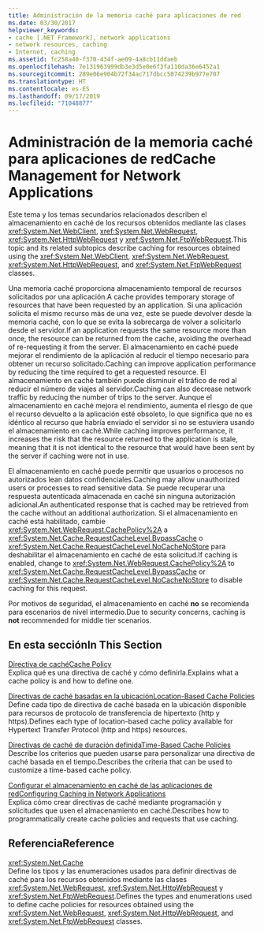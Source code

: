 ```yaml
---
title: Administración de la memoria caché para aplicaciones de red
ms.date: 03/30/2017
helpviewer_keywords:
- cache [.NET Framework], network applications
- network resources, caching
- Internet, caching
ms.assetid: fc258a40-f370-434f-ae09-4a8cb11ddaeb
ms.openlocfilehash: 7e131963999db3e3d5e0e6f3fa110da36e6452a1
ms.sourcegitcommit: 289e06e904b72f34ac717dbcc5074239b977e707
ms.translationtype: HT
ms.contentlocale: es-ES
ms.lasthandoff: 09/17/2019
ms.locfileid: "71048877"
---
```

# <a name="cache-management-for-network-applications"></a><span data-ttu-id="1cccc-102">Administración de la memoria caché para aplicaciones de red</span><span class="sxs-lookup"><span data-stu-id="1cccc-102">Cache Management for Network Applications</span></span>
<span data-ttu-id="1cccc-103">Este tema y los temas secundarios relacionados describen el almacenamiento en caché de los recursos obtenidos mediante las clases <xref:System.Net.WebClient>, <xref:System.Net.WebRequest>, <xref:System.Net.HttpWebRequest> y <xref:System.Net.FtpWebRequest>.</span><span class="sxs-lookup"><span data-stu-id="1cccc-103">This topic and its related subtopics describe caching for resources obtained using the <xref:System.Net.WebClient>, <xref:System.Net.WebRequest>, <xref:System.Net.HttpWebRequest>, and <xref:System.Net.FtpWebRequest> classes.</span></span>  
  
 <span data-ttu-id="1cccc-104">Una memoria caché proporciona almacenamiento temporal de recursos solicitados por una aplicación.</span><span class="sxs-lookup"><span data-stu-id="1cccc-104">A cache provides temporary storage of resources that have been requested by an application.</span></span> <span data-ttu-id="1cccc-105">Si una aplicación solicita el mismo recurso más de una vez, este se puede devolver desde la memoria caché, con lo que se evita la sobrecarga de volver a solicitarlo desde el servidor.</span><span class="sxs-lookup"><span data-stu-id="1cccc-105">If an application requests the same resource more than once, the resource can be returned from the cache, avoiding the overhead of re-requesting it from the server.</span></span> <span data-ttu-id="1cccc-106">El almacenamiento en caché puede mejorar el rendimiento de la aplicación al reducir el tiempo necesario para obtener un recurso solicitado.</span><span class="sxs-lookup"><span data-stu-id="1cccc-106">Caching can improve application performance by reducing the time required to get a requested resource.</span></span> <span data-ttu-id="1cccc-107">El almacenamiento en caché también puede disminuir el tráfico de red al reducir el número de viajes al servidor.</span><span class="sxs-lookup"><span data-stu-id="1cccc-107">Caching can also decrease network traffic by reducing the number of trips to the server.</span></span> <span data-ttu-id="1cccc-108">Aunque el almacenamiento en caché mejora el rendimiento, aumenta el riesgo de que el recurso devuelto a la aplicación esté obsoleto, lo que significa que no es idéntico al recurso que habría enviado el servidor si no se estuviera usando el almacenamiento en caché.</span><span class="sxs-lookup"><span data-stu-id="1cccc-108">While caching improves performance, it increases the risk that the resource returned to the application is stale, meaning that it is not identical to the resource that would have been sent by the server if caching were not in use.</span></span>  
  
 <span data-ttu-id="1cccc-109">El almacenamiento en caché puede permitir que usuarios o procesos no autorizados lean datos confidenciales.</span><span class="sxs-lookup"><span data-stu-id="1cccc-109">Caching may allow unauthorized users or processes to read sensitive data.</span></span> <span data-ttu-id="1cccc-110">Se puede recuperar una respuesta autenticada almacenada en caché sin ninguna autorización adicional.</span><span class="sxs-lookup"><span data-stu-id="1cccc-110">An authenticated response that is cached may be retrieved from the cache without an additional authorization.</span></span> <span data-ttu-id="1cccc-111">Si el almacenamiento en caché está habilitado, cambie <xref:System.Net.WebRequest.CachePolicy%2A> a <xref:System.Net.Cache.RequestCacheLevel.BypassCache> o <xref:System.Net.Cache.RequestCacheLevel.NoCacheNoStore> para deshabilitar el almacenamiento en caché de esta solicitud.</span><span class="sxs-lookup"><span data-stu-id="1cccc-111">If caching is enabled, change to <xref:System.Net.WebRequest.CachePolicy%2A> to <xref:System.Net.Cache.RequestCacheLevel.BypassCache> or <xref:System.Net.Cache.RequestCacheLevel.NoCacheNoStore> to disable caching for this request.</span></span>  
  
 <span data-ttu-id="1cccc-112">Por motivos de seguridad, el almacenamiento en caché **no** se recomienda para escenarios de nivel intermedio.</span><span class="sxs-lookup"><span data-stu-id="1cccc-112">Due to security concerns, caching is **not** recommended for middle tier scenarios.</span></span>  
  
## <a name="in-this-section"></a><span data-ttu-id="1cccc-113">En esta sección</span><span class="sxs-lookup"><span data-stu-id="1cccc-113">In This Section</span></span>  
 [<span data-ttu-id="1cccc-114">Directiva de caché</span><span class="sxs-lookup"><span data-stu-id="1cccc-114">Cache Policy</span></span>](cache-policy.md)  
 <span data-ttu-id="1cccc-115">Explica qué es una directiva de caché y cómo definirla.</span><span class="sxs-lookup"><span data-stu-id="1cccc-115">Explains what a cache policy is and how to define one.</span></span>  
  
 [<span data-ttu-id="1cccc-116">Directivas de caché basadas en la ubicación</span><span class="sxs-lookup"><span data-stu-id="1cccc-116">Location-Based Cache Policies</span></span>](location-based-cache-policies.md)  
 <span data-ttu-id="1cccc-117">Define cada tipo de directiva de caché basada en la ubicación disponible para recursos de protocolo de transferencia de hipertexto (http y https).</span><span class="sxs-lookup"><span data-stu-id="1cccc-117">Defines each type of location-based cache policy available for Hypertext Transfer Protocol (http and https) resources.</span></span>  
  
 [<span data-ttu-id="1cccc-118">Directivas de caché de duración definida</span><span class="sxs-lookup"><span data-stu-id="1cccc-118">Time-Based Cache Policies</span></span>](time-based-cache-policies.md)  
 <span data-ttu-id="1cccc-119">Describe los criterios que pueden usarse para personalizar una directiva de caché basada en el tiempo.</span><span class="sxs-lookup"><span data-stu-id="1cccc-119">Describes the criteria that can be used to customize a time-based cache policy.</span></span>  
  
 [<span data-ttu-id="1cccc-120">Configurar el almacenamiento en caché de las aplicaciones de red</span><span class="sxs-lookup"><span data-stu-id="1cccc-120">Configuring Caching in Network Applications</span></span>](configuring-caching-in-network-applications.md)  
 <span data-ttu-id="1cccc-121">Explica cómo crear directivas de caché mediante programación y solicitudes que usen el almacenamiento en caché.</span><span class="sxs-lookup"><span data-stu-id="1cccc-121">Describes how to programmatically create cache policies and requests that use caching.</span></span>  
  
## <a name="reference"></a><span data-ttu-id="1cccc-122">Referencia</span><span class="sxs-lookup"><span data-stu-id="1cccc-122">Reference</span></span>  
 <xref:System.Net.Cache>  
 <span data-ttu-id="1cccc-123">Define los tipos y las enumeraciones usados para definir directivas de caché para los recursos obtenidos mediante las clases <xref:System.Net.WebRequest>, <xref:System.Net.HttpWebRequest> y <xref:System.Net.FtpWebRequest>.</span><span class="sxs-lookup"><span data-stu-id="1cccc-123">Defines the types and enumerations used to define cache policies for resources obtained using the <xref:System.Net.WebRequest>, <xref:System.Net.HttpWebRequest>, and <xref:System.Net.FtpWebRequest> classes.</span></span>
